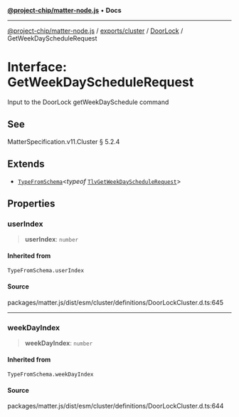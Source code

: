 [**@project-chip/matter-node.js**](../../../../../README.md) • **Docs**

***

[@project-chip/matter-node.js](../../../../../modules.md) / [exports/cluster](../../../README.md) / [DoorLock](../README.md) / GetWeekDayScheduleRequest

# Interface: GetWeekDayScheduleRequest

Input to the DoorLock getWeekDaySchedule command

## See

MatterSpecification.v11.Cluster § 5.2.4

## Extends

- [`TypeFromSchema`](../../../../tlv/README.md#typefromschemas)\<*typeof* [`TlvGetWeekDayScheduleRequest`](../README.md#tlvgetweekdayschedulerequest)\>

## Properties

### userIndex

> **userIndex**: `number`

#### Inherited from

`TypeFromSchema.userIndex`

#### Source

packages/matter.js/dist/esm/cluster/definitions/DoorLockCluster.d.ts:645

***

### weekDayIndex

> **weekDayIndex**: `number`

#### Inherited from

`TypeFromSchema.weekDayIndex`

#### Source

packages/matter.js/dist/esm/cluster/definitions/DoorLockCluster.d.ts:644
